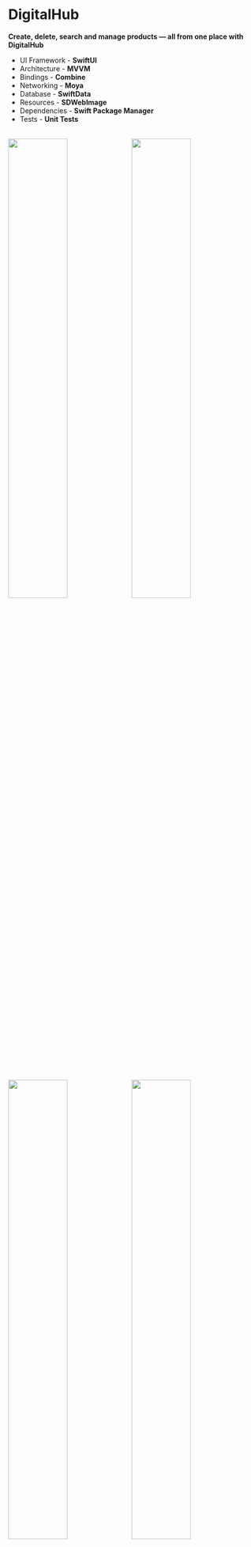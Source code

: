# DigitalHub
**Create, delete, search and manage products — all from one place with DigitalHub**


*	UI Framework - **SwiftUI**
* Architecture - **MVVM**
* Bindings - **Combine**
* Networking - **Moya**
* Database - **SwiftData**
* Resources - **SDWebImage**
* Dependencies - **Swift Package Manager** 
* Tests - **Unit Tests**

<br />
<img src = "https://github.com/user-attachments/assets/6ce0b5d1-f401-4402-84df-a0fce8f6b77e" width = 48.8%>
<img src = "https://github.com/user-attachments/assets/2d82f0f0-8c39-445b-b624-65ab25f335f0" width = 48.8%>
<img src = "https://github.com/user-attachments/assets/0fbd2819-9255-4a29-ae71-37040ccfef04" width = 48.8%>
<img src = "https://github.com/user-attachments/assets/71804dd5-707d-4509-b63f-bd49566be1d7" width = 48.8%>
<img src = "https://github.com/user-attachments/assets/ae8ebece-d9e2-418f-ba6c-00ec3782ffea" width = 48.8%>
<img src = "https://github.com/user-attachments/assets/aa4732be-1825-4ce6-bfcf-f0f735d4ee47" width = 48.8%>
